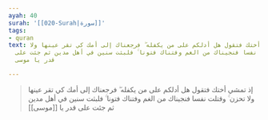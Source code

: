```yaml
---
ayah: 40
surah: '[[020-Surah|سورة]]'
tags:
- quran
text: إذ تمشي أختك فتقول هل أدلكم على من يكفله ۖ فرجعناك إلى أمك كي تقر عينها ولا
  تحزن ۚ وقتلت نفسا فنجيناك من الغم وفتناك فتونا ۚ فلبثت سنين في أهل مدين ثم جئت على
  قدر يا موسى

---
```

> إذ تمشي أختك فتقول هل أدلكم على من يكفله ۖ فرجعناك إلى أمك كي تقر عينها ولا تحزن ۚ وقتلت نفسا فنجيناك من الغم وفتناك فتونا ۚ فلبثت سنين في أهل مدين ثم جئت على قدر يا [[موسى]]
